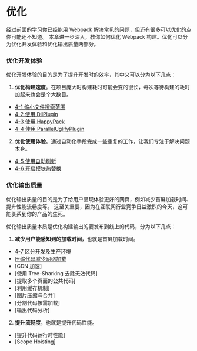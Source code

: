 # 优化
经过前面的学习你已经能用 Webpack 解决常见的问题，但还有很多可以优化的点你可能还不知道。
本章进一步深入，教你如何优化 Webpack 构建。优化可以分为优化开发体验和优化输出质量两部分。

### 优化开发体验
优化开发体验的目的是为了提升开发时的效率，其中又可以分为以下几点：

1. **优化构建速度**。在项目庞大时构建耗时可能会变的很长，每次等待构建的耗时加起来也会是个大数目。
  - [4-1 缩小文件搜索范围](4-1缩小文件搜索范围.md)
  - [4-2 使用 DllPlugin](4-2使用DllPlugin.md)
  - [4-3 使用 HappyPack](4-3使用HappyPack.md)
  - [4-4 使用 ParallelUglifyPlugin](4-4使用ParallelUglifyPlugin.md)
  
2. **优化使用体验**。通过自动化手段完成一些重复的工作，让我们专注于解决问题本身。
  - [4-5 使用自动刷新](4-5使用自动刷新.md)
  - [4-6 开启模块热替换](4-6开启模块热替换.md)
  
### 优化输出质量
优化输出质量的目的是为了给用户呈现体验更好的网页，例如减少首屏加载时间、提升性能流畅度等。
这至关重要，因为在互联网行业竞争日益激烈的今天，这可能关系到你的产品的生死。

优化输出质量本质是优化构建输出的要发布到线上的代码，分为以下几点：

1. **减少用户能感知到的加载时间**，也就是首屏加载时间。
  - [4-7 区分开发及生产环境](4-7区分开发及生产环境.md)
  - [压缩代码减少网络加载](4-8压缩代码减少网络加载.md)
  - [CDN 加速]
  - [使用 Tree-Sharking 去除无效代码]
  - [提取多个页面的公共代码]
  - [利用缓存机制]
  - [图片压缩与合并]
  - [分割代码按需加载]
  - [输出代码分析]
  
2. **提升流畅度**，也就是提升代码性能。
  - [提升代码运行时性能]
  - [Scope Hoisting]



